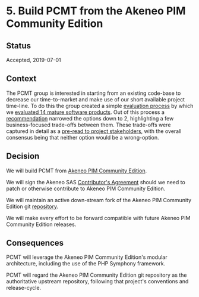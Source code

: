 # 5. Build PCMT from the Akeneo PIM Community Edition

## Status

Accepted, 2019-07-01

## Context

The PCMT group is interested in starting from an existing code-base to decrease
our time-to-market and make use of our short available project time-line.  To do 
this the group created a simple [evaluation process][eval-process] by which we
[evaluated 14 mature software products][eval-matrix].  Out of this process a 
[recommendation][recommendation] narrowed the options down to 2, highlighting a 
few business-focused trade-offs between them. These trade-offs were captured in 
detail as a [pre-read to project stakeholders][pre-read], with the overall 
consensus being that neither option would be a wrong-option. 

[eval-process]: https://drive.google.com/open?id=1vG-kVU5Jfh28g63mI21Lp3OwH4Vmq562101g8VdAoLQ
[eval-matrix]: https://drive.google.com/open?id=19MLRJvzgIio41XjeefCc6z3ygrjiuVJLC11IxOHppoE
[recommendation]: https://docs.google.com/document/d/1GCAWtYuwSrUBp5zmaP5rCqVXPBdH_Rats4ib7ZZIuoo/edit?usp=sharing
[pre-read]: https://drive.google.com/open?id=17CWD5MBOTSuG1HtLHo0JQ_Y6E3L73IuVdIMzdfsJg48

## Decision

We will build PCMT from [Akeneo PIM Community Edition][akeneo-ce].

We will sign the Akeneo SAS [Contributor's Agreement][contrib-agreement] should 
we need to patch or otherwise contribute to Akeneo PIM Community Edition.

We will maintain an active down-stream fork of the Akeneo PIM Community Edition
git [repository][repo].

We will make every effort to be forward compatible with future Akeneo PIM
Community Edition releases.

[akeneo-ce]: https://www.akeneo.com/community-edition/
[contrib-agreement]: https://www.akeneo.com/contributor-license-agreement/
[repo]: https://github.com/akeneo/pim-community-dev

## Consequences

PCMT will leverage the Akeneo PIM Community Edition's modular architecture, 
including the use of the PHP Symphony framework.

PCMT will regard the Akeneo PIM Community Edition git repository as the
authoritative upstream repository, following that project's conventions and
release-cycle.